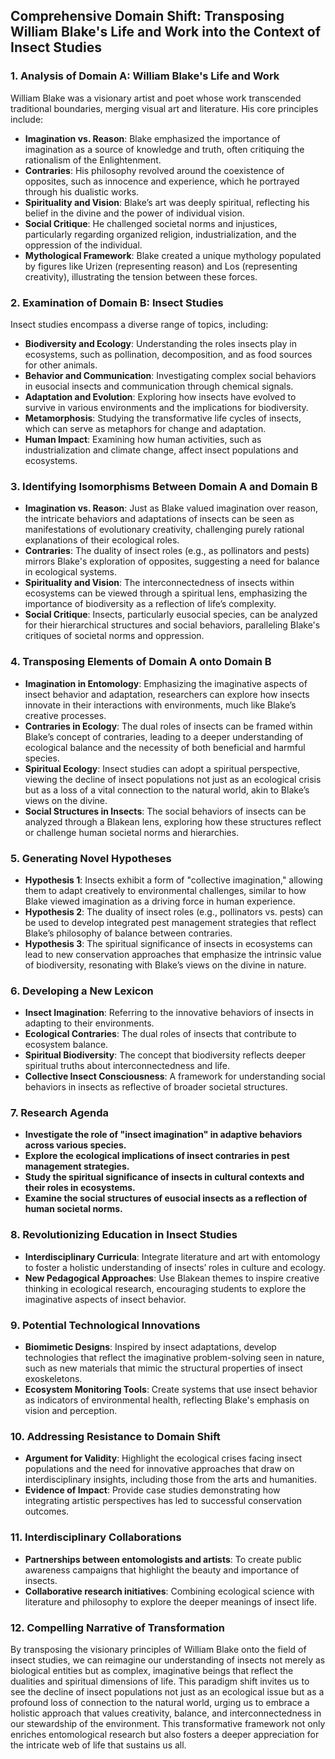 ## Comprehensive Domain Shift: Transposing William Blake's Life and Work into the Context of Insect Studies

### 1. Analysis of Domain A: William Blake's Life and Work
William Blake was a visionary artist and poet whose work transcended traditional boundaries, merging visual art and literature. His core principles include:

- **Imagination vs. Reason**: Blake emphasized the importance of imagination as a source of knowledge and truth, often critiquing the rationalism of the Enlightenment.
- **Contraries**: His philosophy revolved around the coexistence of opposites, such as innocence and experience, which he portrayed through his dualistic works.
- **Spirituality and Vision**: Blake’s art was deeply spiritual, reflecting his belief in the divine and the power of individual vision.
- **Social Critique**: He challenged societal norms and injustices, particularly regarding organized religion, industrialization, and the oppression of the individual.
- **Mythological Framework**: Blake created a unique mythology populated by figures like Urizen (representing reason) and Los (representing creativity), illustrating the tension between these forces.

### 2. Examination of Domain B: Insect Studies
Insect studies encompass a diverse range of topics, including:

- **Biodiversity and Ecology**: Understanding the roles insects play in ecosystems, such as pollination, decomposition, and as food sources for other animals.
- **Behavior and Communication**: Investigating complex social behaviors in eusocial insects and communication through chemical signals.
- **Adaptation and Evolution**: Exploring how insects have evolved to survive in various environments and the implications for biodiversity.
- **Metamorphosis**: Studying the transformative life cycles of insects, which can serve as metaphors for change and adaptation.
- **Human Impact**: Examining how human activities, such as industrialization and climate change, affect insect populations and ecosystems.

### 3. Identifying Isomorphisms Between Domain A and Domain B
- **Imagination vs. Reason**: Just as Blake valued imagination over reason, the intricate behaviors and adaptations of insects can be seen as manifestations of evolutionary creativity, challenging purely rational explanations of their ecological roles.
- **Contraries**: The duality of insect roles (e.g., as pollinators and pests) mirrors Blake's exploration of opposites, suggesting a need for balance in ecological systems.
- **Spirituality and Vision**: The interconnectedness of insects within ecosystems can be viewed through a spiritual lens, emphasizing the importance of biodiversity as a reflection of life’s complexity.
- **Social Critique**: Insects, particularly eusocial species, can be analyzed for their hierarchical structures and social behaviors, paralleling Blake's critiques of societal norms and oppression.

### 4. Transposing Elements of Domain A onto Domain B
- **Imagination in Entomology**: Emphasizing the imaginative aspects of insect behavior and adaptation, researchers can explore how insects innovate in their interactions with environments, much like Blake’s creative processes.
- **Contraries in Ecology**: The dual roles of insects can be framed within Blake’s concept of contraries, leading to a deeper understanding of ecological balance and the necessity of both beneficial and harmful species.
- **Spiritual Ecology**: Insect studies can adopt a spiritual perspective, viewing the decline of insect populations not just as an ecological crisis but as a loss of a vital connection to the natural world, akin to Blake’s views on the divine.
- **Social Structures in Insects**: The social behaviors of insects can be analyzed through a Blakean lens, exploring how these structures reflect or challenge human societal norms and hierarchies.

### 5. Generating Novel Hypotheses
- **Hypothesis 1**: Insects exhibit a form of "collective imagination," allowing them to adapt creatively to environmental challenges, similar to how Blake viewed imagination as a driving force in human experience.
- **Hypothesis 2**: The duality of insect roles (e.g., pollinators vs. pests) can be used to develop integrated pest management strategies that reflect Blake’s philosophy of balance between contraries.
- **Hypothesis 3**: The spiritual significance of insects in ecosystems can lead to new conservation approaches that emphasize the intrinsic value of biodiversity, resonating with Blake’s views on the divine in nature.

### 6. Developing a New Lexicon
- **Insect Imagination**: Referring to the innovative behaviors of insects in adapting to their environments.
- **Ecological Contraries**: The dual roles of insects that contribute to ecosystem balance.
- **Spiritual Biodiversity**: The concept that biodiversity reflects deeper spiritual truths about interconnectedness and life.
- **Collective Insect Consciousness**: A framework for understanding social behaviors in insects as reflective of broader societal structures.

### 7. Research Agenda
- **Investigate the role of "insect imagination" in adaptive behaviors across various species.**
- **Explore the ecological implications of insect contraries in pest management strategies.**
- **Study the spiritual significance of insects in cultural contexts and their roles in ecosystems.**
- **Examine the social structures of eusocial insects as a reflection of human societal norms.**

### 8. Revolutionizing Education in Insect Studies
- **Interdisciplinary Curricula**: Integrate literature and art with entomology to foster a holistic understanding of insects’ roles in culture and ecology.
- **New Pedagogical Approaches**: Use Blakean themes to inspire creative thinking in ecological research, encouraging students to explore the imaginative aspects of insect behavior.

### 9. Potential Technological Innovations
- **Biomimetic Designs**: Inspired by insect adaptations, develop technologies that reflect the imaginative problem-solving seen in nature, such as new materials that mimic the structural properties of insect exoskeletons.
- **Ecosystem Monitoring Tools**: Create systems that use insect behavior as indicators of environmental health, reflecting Blake's emphasis on vision and perception.

### 10. Addressing Resistance to Domain Shift
- **Argument for Validity**: Highlight the ecological crises facing insect populations and the need for innovative approaches that draw on interdisciplinary insights, including those from the arts and humanities.
- **Evidence of Impact**: Provide case studies demonstrating how integrating artistic perspectives has led to successful conservation outcomes.

### 11. Interdisciplinary Collaborations
- **Partnerships between entomologists and artists**: To create public awareness campaigns that highlight the beauty and importance of insects.
- **Collaborative research initiatives**: Combining ecological science with literature and philosophy to explore the deeper meanings of insect life.

### 12. Compelling Narrative of Transformation
By transposing the visionary principles of William Blake onto the field of insect studies, we can reimagine our understanding of insects not merely as biological entities but as complex, imaginative beings that reflect the dualities and spiritual dimensions of life. This paradigm shift invites us to see the decline of insect populations not just as an ecological issue but as a profound loss of connection to the natural world, urging us to embrace a holistic approach that values creativity, balance, and interconnectedness in our stewardship of the environment. This transformative framework not only enriches entomological research but also fosters a deeper appreciation for the intricate web of life that sustains us all.